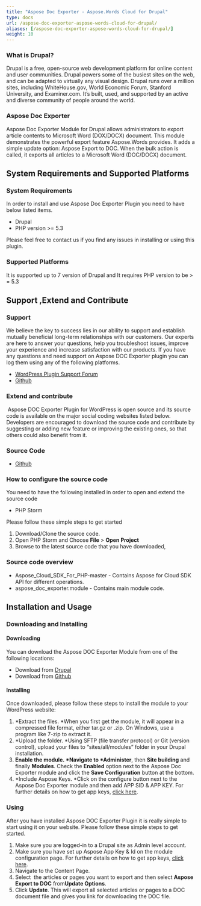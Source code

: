 ```yaml
---
title: "Aspose Doc Exporter - Aspose.Words Cloud for Drupal"
type: docs
url: /aspose-doc-exporter-aspose-words-cloud-for-drupal/
aliases: [/aspose-doc-exporter-aspose-words-cloud-for-drupal/]
weight: 10
---
```


### What is Drupal?
Drupal is a free, open-source web development platform for online content and user communities. Drupal powers some of the busiest sites on the web, and can be adapted to virtually any visual design. Drupal runs over a million sites, including WhiteHouse.gov, World Economic Forum, Stanford University, and Examiner.com. It’s built, used, and supported by an active and diverse community of people around the world.
### Aspose Doc Exporter
Aspose Doc Exporter Module for Drupal allows administrators to export article contents to Microsoft Word (DOX/DOCX) document. This module demonstrates the powerful export feature Aspose.Words provides. It adds a simple update option: Aspose Export to DOC. When the bulk action is called, it exports all articles to a Microsoft Word (DOC/DOCX) document.
## System Requirements and Supported Platforms
### System Requirements
In order to install and use Aspose Doc Exporter Plugin you need to have below listed items.

- Drupal
- PHP version >= 5.3

Please feel free to contact us if you find any issues in installing or using this plugin.
### Supported Platforms
It is supported up to 7 version of Drupal and It requires PHP version to be > = 5.3
## Support ,Extend and Contribute
### Support
We believe the key to success lies in our ability to support and establish mutually beneficial long-term relationships with our customers. Our experts are here to answer your questions, help you troubleshoot issues, improve your experience and increase satisfaction with our products. If you have any questions and need support on Aspose DOC Exporter plugin you can log them using any of the following platforms.

- [WordPress Plugin Support Forum](https://www.drupal.org/project/aspose_doc_exporter/)
- [Github](https://github.com/asposeforcloud/Aspose_Cloud_for_Drupal/issues)
### Extend and contribute
 Aspose DOC Exporter Plugin for WordPress is open source and its source code is available on the major social coding websites listed below. Developers are encouraged to download the source code and contribute by suggesting or adding new feature or improving the existing ones, so that others could also benefit from it.
### Source Code
- [Github](https://github.com/asposeforcloud/Aspose_Cloud_for_WordPress)
### How to configure the source code
You need to have the following installed in order to open and extend the source code

- PHP Storm

Please follow these simple steps to get started

1. Download/Clone the source code.
1. Open PHP Storm and Choose **File** > **Open Project**
1. Browse to the latest source code that you have downloaded,
### Source code overview
- Aspose_Cloud_SDK_For_PHP-master - Contains Aspose for Cloud SDK API for different operations.
- aspose_doc_exporter.module - Contains main module code.
## Installation and Usage
### Downloading and Installing
#### Downloading
You can download the Aspose DOC Exporter Module from one of the following locations:

- Download from [Drupal](https://www.drupal.org/project/aspose_doc_exporter/)
- Download from [Github](https://github.com/asposeforcloud/Aspose_Cloud_for_Drupal/releases/tag/1.0)
#### Installing
Once downloaded, please follow these steps to install the module to your WordPress website:

1. \*Extract the files. \*When you first get the module, it will appear in a compressed file format, either tar.gz or .zip. On Windows, use a program like 7-zip to extract it.
1. \*Upload the folder. \*Using SFTP (file transfer protocol) or Git (version control), upload your files to “sites/all/modules” folder in your Drupal installation.
1. **Enable the module. \*Navigate to \*Administer**, then **Site building** and finally **Modules**. Check the **Enabled** option next to the Aspose Doc Exporter module and click the **Save Configuration** button at the bottom.
1. \*Include Aspose Keys. \*Click on the configure button next to the Aspose Doc Exporter module and then add APP SID & APP KEY. For further details on how to get app keys, [click here](http://www.aspose.com/docs/display/rest/Creating+a+New+App+and+Getting+App+Key).
### Using
After you have installed Aspose DOC Exporter Plugin it is really simple to start using it on your website. Please follow these simple steps to get started.

1. Make sure you are logged-in to a Drupal site as Admin level account.
1. Make sure you have set up Aspose App Key & Id on the module configuration page. For further details on how to get app keys, [click here](http://www.aspose.com/docs/display/rest/Creating+a+New+App+and+Getting+App+Key).
1. Navigate to the Content Page.
1. Select  the articles or pages you want to export and then select **Aspose Export to DOC** from**Update Options**.
1. Click **Update**.
   This will export all selected articles or pages to a DOC document file and gives you link for downloading the DOC file.
